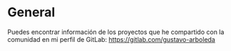 # General
Puedes encontrar información de los proyectos que he compartido con la comunidad en mi perfil de GitLab: https://gitlab.com/gustavo-arboleda

